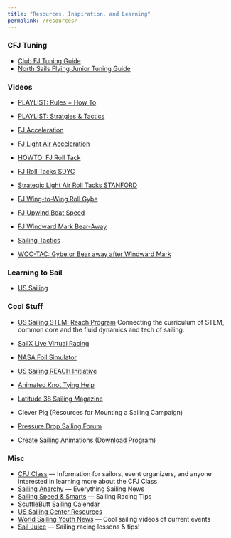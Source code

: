 ```yaml
---
title: "Resources, Inspiration, and Learning"
permalink: /resources/
---
```


### CFJ Tuning

-   [Club FJ Tuning Guide](http://www.encinal.org/pageResource/juniors/2010/sailingResourceDocs/Club_FJ_TuningGuide)
-   [North Sails Flying Junior Tuning Guide](http://www.encinal.org/pageResource/juniors/2010/sailingResourceDocs/NorthSails_FJTuningGuide.pdf)


###  Videos

-   [PLAYLIST: Rules + How To](https://www.youtube.com/playlist?list=PLTJ_oqBpIPTs4Rf04_iMMnsKRZe-VfMcV)
-   [PLAYLIST: Stratgies & Tactics](https://www.youtube.com/playlist?list=PLTJ_oqBpIPTtxzqudasNvEUf12N80erhG)
-   [FJ Acceleration](http://www.youtube.com/watch?v=__EeOgwePqI)
-   [FJ Light Air Acceleration](http://www.youtube.com/watch?v=JOiulVBzoKE)
-   [HOWTO: FJ Roll Tack](https://youtu.be/Otc7l8j44cE?t=1m10s)
-   [FJ Roll Tacks SDYC](https://youtu.be/hBivxKxbB3A)
-   [Strategic Light Air Roll Tacks STANFORD](https://youtu.be/HgVotRDHzHE)
-   [FJ Wing-to-Wing Roll Gybe](http://www.youtube.com/watch?v=cu0KDAgVz_E)
-   [FJ Upwind Boat Speed](http://www.youtube.com/watch?v=otz5PKoMlRg)
-   [FJ Windward Mark Bear-Away](http://www.youtube.com/watch?v=F1yI6BrDXwE)

-   [Sailing Tactics](https://youtu.be/pnMyl4ZBo5Y)
-   [WOC-TAC: Gybe or Bear away after Windward Mark](https://youtu.be/pnMyl4ZBo5Y)


### Learning to Sail

-   [US Sailing](http://www.ussailing.org/education/)

### Cool Stuff

-   [US Sailing STEM: Reach Program](https://youtu.be/4OMXdW_CQ84) Connecting the curriculum of STEM, common core and the fluid dynamics and tech of sailing.

-   [SailX Live Virtual Racing](http://www.sailx.com/)
-   [NASA Foil Simulator](http://www.grc.nasa.gov/WWW/k-12/airplane/foil2.html)
-   [US Sailing REACH Initiative](http://reach.ussailing.org/)
-   [Animated Knot Tying Help](http://www.animatedknots.com/indexboating.php?LogoImage=LogoGrog.jpg&Website=www.animatedknots.com)
-   [Latitude 38 Sailing Magazine]()
-   Clever Pig (Resources for Mounting a Sailing Campaign)
-   [Pressure Drop Sailing Forum](http://www.pressure-drop.us)
-   [Create Sailing Animations (Download Program)](http://boats.sourceforge.net/pages/Download)


### Misc

-   [CFJ Class](http://www.cfjclass.org/) —  Information for sailors, event organizers, and anyone interested in learning more about the CFJ Class
-   [Sailing Anarchy](http://sailinganarchy.com/) — Everything Sailing News
-   [Sailing Speed & Smarts](http://www.speedandsmarts.com/TipsTests/TestYourSmarts) — Sailing Racing Tips
-   [ScuttleButt Sailing Calendar](http://www.sailingscuttlebutt.com/event-and-regatta-calendar/)
-   [US Sailing Center Resources](http://www.ussailing.org/category/sailors-resource-center/)
-   [World Sailing Youth News](http://www.sailing.org/news/youth-worlds.php) — Cool sailing videos of current events
-   [Sail Juice](http://sailjuice.live.subhub.com/) — Sailing racing lessons & tips!
